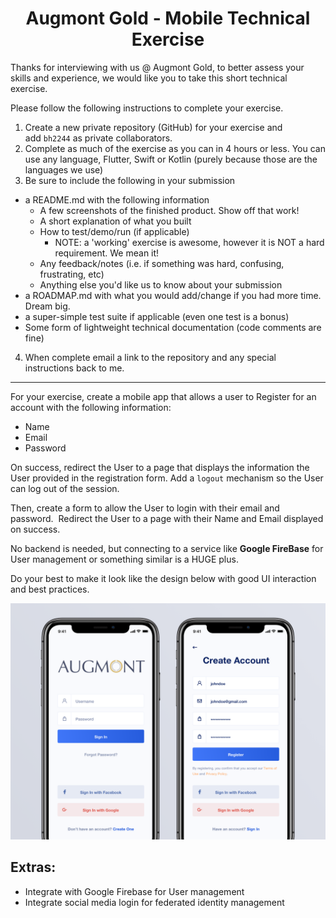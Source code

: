# <center>Augmont Gold - Mobile Technical Exercise</center>

Thanks for interviewing with us @ Augmont Gold, to better assess your skills and experience, we would like you to take this short technical exercise.

Please follow the following instructions to complete your exercise.

1. Create a new private repository (GitHub) for your exercise and add `bh2244` as private collaborators.
2. Complete as much of the exercise as you can in 4 hours or less. You can use any language, Flutter, Swift or Kotlin (purely because those are the languages we use)
3. Be sure to include the following in your submission

- a README.md with the following information
  - A few screenshots of the finished product. Show off that work!
  - A short explanation of what you built
  - How to test/demo/run (if applicable)
    - NOTE: a 'working' exercise is awesome, however it is NOT a hard requirement. We mean it!
  - Any feedback/notes (i.e. if something was hard, confusing, frustrating, etc)
  - Anything else you'd like us to know about your submission
- a ROADMAP.md with what you would add/change if you had more time. Dream big.
- a super-simple test suite if applicable (even one test is a bonus)
- Some form of lightweight technical documentation (code comments are fine)

4. When complete email a link to the repository and any special instructions back to me.

---

For your exercise, create a mobile app that allows a user to Register for an account with the following information:

- Name
- Email
- Password

On success, redirect the User to a page that displays the information the User provided in the registration form. Add a `logout` mechanism so the User can log out of the session.

Then, create a form to allow the User to login with their email and password.  Redirect the User to a page with their Name and Email displayed on success.

No backend is needed, but connecting to a service like **Google FireBase** for User management or something similar is a HUGE plus.

Do your best to make it look like the design below with good UI interaction and best practices.

![Screenshot of Mobile UI](./mobile_ui.png)

## Extras:

- Integrate with Google Firebase for User management
- Integrate social media login for federated identity management
